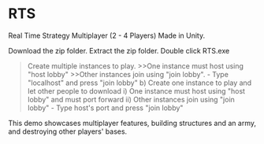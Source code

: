 # RTS
Real Time Strategy Multiplayer (2 - 4 Players) Made in Unity.

Download the zip folder.
Extract the zip folder.
Double click RTS.exe 
  >Create multiple instances to play.
       >>One instance must host using "host lobby"
       >>Other instances join using "join lobby".
           - Type "localhost" and press "join lobby"
  b) Create one instance to play and let other people to download
      i) One instance must host using "host lobby" and must port forward
      ii) Other instances join using "join lobby"
           - Type host's port and press "join lobby"
      
This demo showcases multiplayer features, building structures and an army, and destroying other players' bases. 
